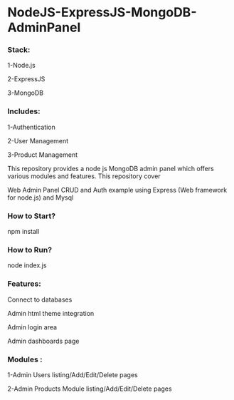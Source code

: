 # NodeJS-ExpressJS-MongoDB-AdminPanel

### Stack:
1-Node.js

2-ExpressJS

3-MongoDB

### Includes:

1-Authentication

2-User Management

3-Product Management

 
This repository provides a node js MongoDB admin panel which offers various modules and features. This repository cover

Web Admin Panel CRUD and Auth example using Express (Web framework for node.js) and Mysql

### How to Start?

npm install

### How to Run?

node index.js

### Features:

Connect to databases

Admin html theme integration

Admin login area

Admin dashboards page

### Modules :

1-Admin Users listing/Add/Edit/Delete pages


2-Admin Products Module listing/Add/Edit/Delete pages
